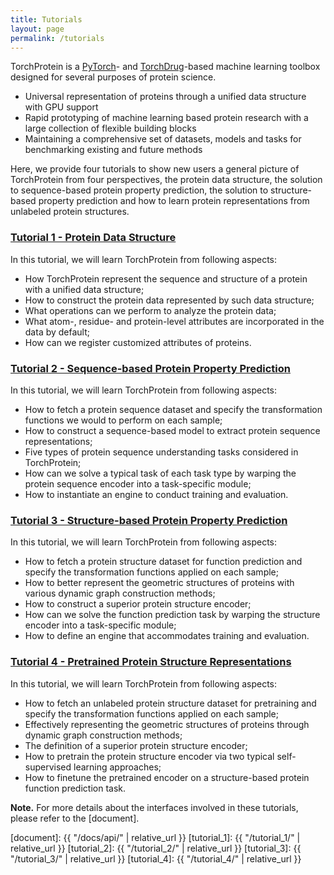 ```yaml
---
title: Tutorials
layout: page
permalink: /tutorials
---
```


TorchProtein is a [PyTorch]- and [TorchDrug]-based machine learning toolbox designed for several purposes of protein science.

- Universal representation of proteins through a unified data structure with GPU support
- Rapid prototyping of machine learning based protein research with a large collection of flexible building blocks
- Maintaining a comprehensive set of datasets, models and tasks for benchmarking existing and future methods

[PyTorch]: https://pytorch.org/
[TorchDrug]: https://torchdrug.ai/
[overview of TorchDrug]: https://torchdrug.ai/get_started

Here, we provide four tutorials to show new users a general picture of TorchProtein from four perspectives, 
the protein data structure, the solution to sequence-based protein property prediction, 
the solution to structure-based property prediction and how to learn protein representations from unlabeled protein structures. 

### [Tutorial 1 - Protein Data Structure]

In this tutorial, we will learn TorchProtein from following aspects:
- How TorchProtein represent the sequence and structure of a protein with a unified data structure;
- How to construct the protein data represented by such data structure;
- What operations can we perform to analyze the protein data;
- What atom-, residue- and protein-level attributes are incorporated in the data by default;
- How can we register customized attributes of proteins.

### [Tutorial 2 - Sequence-based Protein Property Prediction]

In this tutorial, we will learn TorchProtein from following aspects:
- How to fetch a protein sequence dataset and specify the transformation functions we would to perform on each sample;
- How to construct a sequence-based model to extract protein sequence representations;
- Five types of protein sequence understanding tasks considered in TorchProtein;
- How can we solve a typical task of each task type by warping the protein sequence encoder into a task-specific module;
- How to instantiate an engine to conduct training and evaluation.

### [Tutorial 3 - Structure-based Protein Property Prediction]

In this tutorial, we will learn TorchProtein from following aspects:
- How to fetch a protein structure dataset for function prediction and specify the transformation functions applied on each sample;
- How to better represent the geometric structures of proteins with various dynamic graph construction methods;
- How to construct a superior protein structure encoder;
- How can we solve the function prediction task by warping the structure encoder into a task-specific module;
- How to define an engine that accommodates training and evaluation.

### [Tutorial 4 - Pretrained Protein Structure Representations]

In this tutorial, we will learn TorchProtein from following aspects:
- How to fetch an unlabeled protein structure dataset for pretraining and specify the transformation functions applied on each sample;
- Effectively representing the geometric structures of proteins through dynamic graph construction methods;
- The definition of a superior protein structure encoder;
- How to pretrain the protein structure encoder via two typical self-supervised learning approaches;
- How to finetune the pretrained encoder on a structure-based protein function prediction task.

[Tutorial 1 - Protein Data Structure]: tutorial_1

[Tutorial 2 - Sequence-based Protein Property Prediction]: tutorial_2

[Tutorial 3 - Structure-based Protein Property Prediction]: tutorial_3

[Tutorial 4 - Pretrained Protein Structure Representations]: tutorial_4

**Note.** For more details about the interfaces involved in these tutorials, please refer to the [document].

[document]: {{ "/docs/api/" | relative_url }}
[tutorial_1]: {{ "/tutorial_1/" | relative_url }}
[tutorial_2]: {{ "/tutorial_2/" | relative_url }}
[tutorial_3]: {{ "/tutorial_3/" | relative_url }}
[tutorial_4]: {{ "/tutorial_4/" | relative_url }}
